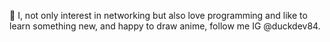 👀 I, not only interest in networking but also love programming and like to learn something new, and happy to draw anime, follow me IG @duckdev84.

